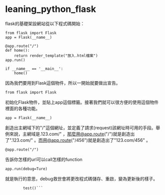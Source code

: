 # leaning_python_flask

flask的基礎架設網站從以下程式碼開始：

```
from flask import Flask  
app = Flask(__name__)  

@app.route("/")  
def home():
    return render_template("放入.html檔案")
app.run()
    
if __name__ == '__main__':
    home()
```
因為我們要用到Flask這個物件，所以一開始就要做出宣告。

```from flask import Flask```  

初始化Flask物件，並貼上app這個標籤。接著我們就可以很方便的使用這個物件裡面的各種功能。

```app = Flask(__name__)```

創造出主網域下的"/"這個網址，並定義了請求(request)該網址時可用的手段。舉例來說，主網域是.123.com/" ，那麼用@app.route("/")就是創造出了".123.com/" 。而用@app.route("/456")就是創造出了"123.com/456" 。

```@app.route("/")```

告訴你怎樣的url可以call怎樣的function

```app.run(debug=Ture)```

就是執行的意思，debug救世會將更改程式碼儲存、重啟，變為更新後的樣子。

```if __name__ == '__main__':
        test()```
    

